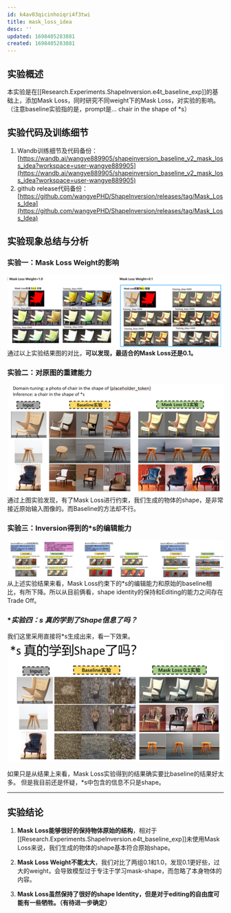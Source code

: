 ```yaml
---
id: k4av03qicinhoiqri4f3twi
title: mask_loss_idea
desc: ''
updated: 1698405283881
created: 1698405283881
---
```





## **实验概述**
本实验是在[[Research.Experiments.ShapeInversion.e4t_baseline_exp]]的基础上，添加Mask Loss，同时研究不同weight下的Mask Loss，对实验的影响。
（注意baseline实验指的是，prompt是... chair in the shape of *s）




## **实验代码及训练细节**
1. Wandb训练细节及代码备份：[https://wandb.ai/wangye889905/shapeinversion_baseline_v2_mask_loss_idea?workspace=user-wangye889905](https://wandb.ai/wangye889905/shapeinversion_baseline_v2_mask_loss_idea?workspace=user-wangye889905)
2. github release代码备份：[https://github.com/wangyePHD/ShapeInversion/releases/tag/Mask_Loss_Idea](https://github.com/wangyePHD/ShapeInversion/releases/tag/Mask_Loss_Idea)




## **实验现象总结与分析**

### **实验一：Mask Loss Weight的影响**
![图 1](assets/images/d6ff50e8c9bf0cb8754d4f7e3b0a5e3ae4057958178704027304888d04773438.png)  
通过以上实验结果图的对比，**可以发现，最适合的Mask Loss还是0.1。**

### **实验二：对原图的重建能力**
![图 2](assets/images/7605c354d4e87e0f1941770d3db0b11aee760accf719029836937cc226a1e1b3.png)  
通过上图实验发现，有了Mask Loss进行约束，我们生成的物体的shape，是非常接近原始输入图像的。而Baseline的方法却不行。



### **实验三：Inversion得到的*s的编辑能力**

![图 3](assets/images/135af74aac9b6ecc78c79c6940f729230bc3b4c2d9525e9bc9af58c646ffaacc.png)  
从上述实验结果来看，Mask Loss约束下的*s的编辑能力和原始的baseline相比，有所下降。所以从目前俩看，shape identity的保持和Editing的能力之间存在Trade Off。

### **实验四：*s 真的学到了Shape信息了吗？**
我们这里采用直接将*s生成出来，看一下效果。
![图 4](assets/images/ec16d4162ad3e73b3bb25b48c4b0ebc5e26b98c1cfeedc393673a6351511cd67.png)  

如果只是从结果上来看，Mask Loss实验得到的结果确实要比baseline的结果好太多。
但是我目前还是怀疑，*s中包含的信息不只是shape。


---
## **实验结论**

1. **Mask Loss能够很好的保持物体原始的结构**，相对于[[Research.Experiments.ShapeInversion.e4t_baseline_exp]]未使用Mask Loss来说，我们生成的物体的shape基本符合原始shape。

2. **Mask Loss Weight不能太大**，我们对比了两组0.1和1.0，发现0.1更好些，过大的weight，会导致模型过于专注于学习mask-shape，而忽略了本身物体的内容。

3. **Mask Loss虽然保持了很好的shape Identity，但是对于editing的自由度可能有一些牺牲。（有待进一步确定）**




